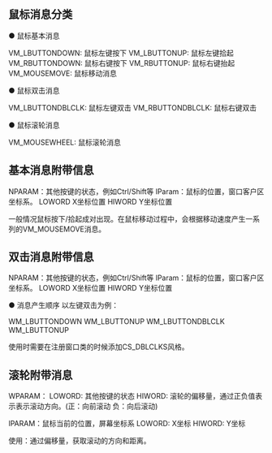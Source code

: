 ## 鼠标消息分类

● 鼠标基本消息

VM_LBUTTONDOWN: 鼠标左键按下
VM_LBUTTONUP: 鼠标左键拾起
VM_RBUTTONDOWN: 鼠标右键按下
VM_RBUTTONUP: 鼠标右键抬起
VM_MOUSEMOVE: 鼠标移动消息

● 鼠标双击消息

VM_LBUTTONDBLCLK: 鼠标左键双击
VM_RBUTTONDBLCLK: 鼠标右键双击

● 鼠标滚轮消息

VM_MOUSEWHEEL: 鼠标滚轮消息

## 基本消息附带信息

NPARAM：其他按键的状态，例如Ctrl/Shift等
lParam：鼠标的位置，窗口客户区坐标系。
  LOWORD X坐标位置
  HIWORD Y坐标位置

一般情况鼠标按下/拾起成对出现。在鼠标移动过程中，会根据移动速度产生一系列的VM_MOUSEMOVE消息。

## 双击消息附带信息

NPARAM：其他按键的状态，例如Ctrl/Shift等
lParam：鼠标的位置，窗口客户区坐标系。
  LOWORD X坐标位置
  HIWORD Y坐标位置

● 消息产生顺序
以左键双击为例：

WM_LBUTTONDOWN
WM_LBUTTONUP
WM_LBUTTONDBLCLK
WM_LBUTTONUP

使用时需要在注册窗口类的时候添加CS_DBLCLKS风格。

## 滚轮附带消息

WPARAM：
  LOWORD: 其他按键的状态
  HIWORD: 滚轮的偏移量，通过正负值表示表示滚动方向。(正：向前滚动 负：向后滚动)

lPARAM：鼠标当前的位置，屏幕坐标系
  LOWORD: X坐标
  HIWORD: Y坐标

使用：通过偏移量，获取滚动的方向和距离。
